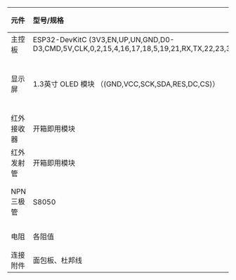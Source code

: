 | 元件 | 型号/规格 | 数量 | 备注 |
| :--- | :--- | :--- | :--- |
| 主控板 | ESP32-DevKitC (3V3,EN,UP,UN,GND,D0-D3,CMD,5V,CLK,0,2,15,4,16,17,18,5,19,21,RX,TX,22,23,34,35,32,25,26,27,14,12,13)| 1 | 无 |
| 显示屏 | 1.3英寸 OLED 模块 （(GND,VCC,SCK,SDA,RES,DC,CS)）| 1 | 关键: 驱动芯片为SH1106(涉及库的使用) |
| 红外接收器 | 开箱即用模块 | 1 | 无 |
| 红外发射管 | 开箱即用模块 | 1 | |
| NPN三极管 | S8050 | 1 | 用于放大发射信号。（尚未使用） |
| 电阻 | 各阻值 | 若干 | 未使用 |
| 连接附件 | 面包板、杜邦线 | 若干 | |

